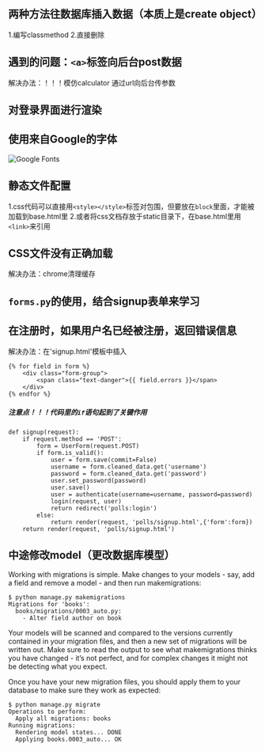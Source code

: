 ## 两种方法往数据库插入数据（本质上是create object）
1.编写classmethod
2.直接删除

## 遇到的问题：`<a>`标签向后台post数据
解决办法：！！！模仿calculator 通过url向后台传参数

## 对登录界面进行渲染

## 使用来自Google的字体
![Google Fonts](https://fonts.google.com/)
## 静态文件配置
1.css代码可以直接用`<style></style>`标签对包围，但要放在`block`里面，才能被加载到base.html里
2.或者将css文档存放于static目录下，在base.html里用`<link>`来引用

## CSS文件没有正确加载
解决办法：chrome清理缓存

## `forms.py`的使用，结合signup表单来学习

## 在注册时，如果用户名已经被注册，返回错误信息
解决办法：在'signup.html'模板中插入
```
{% for field in form %}   
    <div class="form-group">
        <span class="text-danger">{{ field.errors }}</span>
    </div>
{% endfor %}
```
##### 注意点！！！代码里的`if`语句起到了关键作用
```
def signup(request):
    if request.method == 'POST':
        form = UserForm(request.POST)
        if form.is_valid():
            user = form.save(commit=False)
            username = form.cleaned_data.get('username')
            password = form.cleaned_data.get('password')
            user.set_password(password)
            user.save()
            user = authenticate(username=username, password=password)
            login(request, user)
            return redirect('polls:login')
        else:
            return render(request, 'polls/signup.html',{'form':form})
    return render(request, 'polls/signup.html')
```

## 中途修改model（更改数据库模型）
Working with migrations is simple. Make changes to your models - say, add a field and remove a model - and then run makemigrations:
```
$ python manage.py makemigrations
Migrations for 'books':
  books/migrations/0003_auto.py:
    - Alter field author on book
```
Your models will be scanned and compared to the versions currently contained in your migration files, and then a new set of migrations will be written out. Make sure to read the output to see what makemigrations thinks you have changed - it’s not perfect, and for complex changes it might not be detecting what you expect.

Once you have your new migration files, you should apply them to your database to make sure they work as expected:
```
$ python manage.py migrate
Operations to perform:
  Apply all migrations: books
Running migrations:
  Rendering model states... DONE
  Applying books.0003_auto... OK
```
